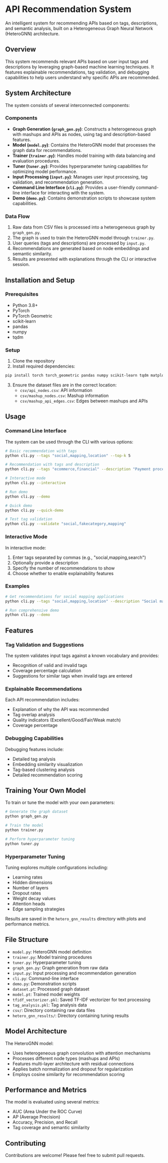 # API Recommendation System

An intelligent system for recommending APIs based on tags, descriptions, and semantic analysis, built on a Heterogeneous Graph Neural Network (HeteroGNN) architecture.

## Overview

This system recommends relevant APIs based on user input tags and descriptions by leveraging graph-based machine learning techniques. It features explainable recommendations, tag validation, and debugging capabilities to help users understand why specific APIs are recommended.

## System Architecture

The system consists of several interconnected components:

### Components

- **Graph Generation (`graph_gen.py`)**: Constructs a heterogeneous graph with mashups and APIs as nodes, using tag and description-based features.
- **Model (`model.py`)**: Contains the HeteroGNN model that processes the graph data for recommendations.
- **Trainer (`trainer.py`)**: Handles model training with data balancing and evaluation procedures.
- **Tuner (`tuner.py`)**: Provides hyperparameter tuning capabilities for optimizing model performance.
- **Input Processing (`input.py`)**: Manages user input processing, tag validation, and recommendation generation.
- **Command Line Interface (`cli.py`)**: Provides a user-friendly command-line interface for interacting with the system.
- **Demo (`demo.py`)**: Contains demonstration scripts to showcase system capabilities.

### Data Flow

1. Raw data from CSV files is processed into a heterogeneous graph by `graph_gen.py`.
2. The graph is used to train the HeteroGNN model through `trainer.py`.
3. User queries (tags and descriptions) are processed by `input.py`.
4. Recommendations are generated based on node embeddings and semantic similarity.
5. Results are presented with explanations through the CLI or interactive session.

## Installation and Setup

### Prerequisites

- Python 3.8+
- PyTorch
- PyTorch Geometric
- scikit-learn
- pandas
- numpy
- tqdm

### Setup

1. Clone the repository
2. Install required dependencies:

```bash
pip install torch torch_geometric pandas numpy scikit-learn tqdm matplotlib seaborn
```

3. Ensure the dataset files are in the correct location:
   - `csv/api_nodes.csv`: API information
   - `csv/mashup_nodes.csv`: Mashup information
   - `csv/mashup_api_edges.csv`: Edges between mashups and APIs

## Usage

### Command Line Interface

The system can be used through the CLI with various options:

```bash
# Basic recommendation with tags
python cli.py --tags "social,mapping,location" --top-k 5

# Recommendation with tags and description
python cli.py --tags "ecommerce,financial" --description "Payment processing system" --top-k 3

# Interactive mode
python cli.py --interactive

# Run demo
python cli.py --demo

# Quick demo
python cli.py --quick-demo

# Test tag validation
python cli.py --validate "social,fakecategory,mapping"
```

### Interactive Mode

In interactive mode:

1. Enter tags separated by commas (e.g., "social,mapping,search")
2. Optionally provide a description
3. Specify the number of recommendations to show
4. Choose whether to enable explainability features

### Examples

```bash
# Get recommendations for social mapping applications
python cli.py --tags "social,mapping,location" --description "Social mapping application with location features" --top-k 5

# Run comprehensive demo
python cli.py --demo
```

## Features

### Tag Validation and Suggestions

The system validates input tags against a known vocabulary and provides:

- Recognition of valid and invalid tags
- Coverage percentage calculation
- Suggestions for similar tags when invalid tags are entered

### Explainable Recommendations

Each API recommendation includes:

- Explanation of why the API was recommended
- Tag overlap analysis
- Quality indicators (Excellent/Good/Fair/Weak match)
- Coverage percentage

### Debugging Capabilities

Debugging features include:

- Detailed tag analysis
- Embedding similarity visualization
- Tag-based clustering analysis
- Detailed recommendation scoring

## Training Your Own Model

To train or tune the model with your own parameters:

```bash
# Generate the graph dataset
python graph_gen.py

# Train the model
python trainer.py

# Perform hyperparameter tuning
python tuner.py
```

### Hyperparameter Tuning

Tuning explores multiple configurations including:

- Learning rates
- Hidden dimensions
- Number of layers
- Dropout rates
- Weight decay values
- Attention heads
- Edge sampling strategies

Results are saved in the `hetero_gnn_results` directory with plots and performance metrics.

## File Structure

- `model.py`: HeteroGNN model definition
- `trainer.py`: Model training procedures
- `tuner.py`: Hyperparameter tuning
- `graph_gen.py`: Graph generation from raw data
- `input.py`: Input processing and recommendation generation
- `cli.py`: Command-line interface
- `demo.py`: Demonstration scripts
- `dataset.pt`: Processed graph dataset
- `model.pt`: Trained model weights
- `tfidf_vectorizer.pkl`: Saved TF-IDF vectorizer for text processing
- `tag_analysis.pkl`: Tag analysis data
- `csv/`: Directory containing raw data files
- `hetero_gnn_results/`: Directory containing tuning results

## Model Architecture

The HeteroGNN model:

- Uses heterogeneous graph convolution with attention mechanisms
- Processes different node types (mashups and APIs)
- Features multi-layer architecture with residual connections
- Applies batch normalization and dropout for regularization
- Employs cosine similarity for recommendation scoring

## Performance and Metrics

The model is evaluated using several metrics:

- AUC (Area Under the ROC Curve)
- AP (Average Precision)
- Accuracy, Precision, and Recall
- Tag coverage and semantic similarity

## Contributing

Contributions are welcome! Please feel free to submit pull requests.
